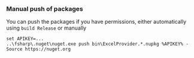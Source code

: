 ### Manual push of packages

You can push the packages if you have permissions, either automatically using ``build Release`` or manually

    set APIKEY=...
    ..\fsharp\.nuget\nuget.exe push bin\ExcelProvider.*.nupkg %APIKEY% -Source https://nuget.org 
